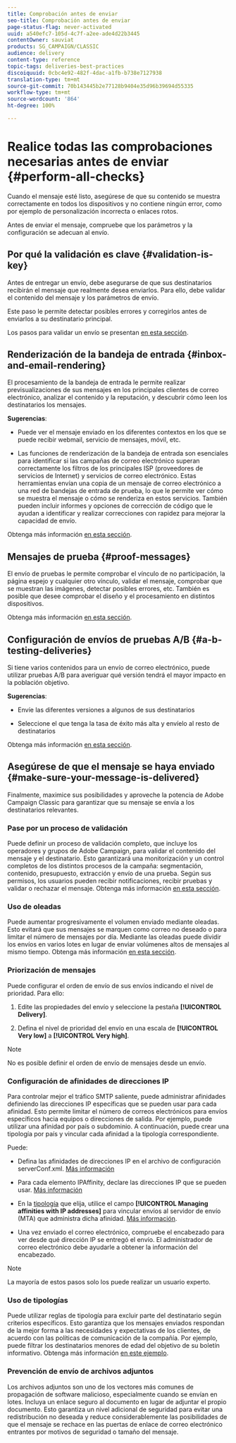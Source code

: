 ```yaml
---
title: Comprobación antes de enviar
seo-title: Comprobación antes de enviar
page-status-flag: never-activated
uuid: a540efc7-105d-4c7f-a2ee-ade4d22b3445
contentOwner: sauviat
products: SG_CAMPAIGN/CLASSIC
audience: delivery
content-type: reference
topic-tags: deliveries-best-practices
discoiquuid: 0cbc4e92-482f-4dac-a1fb-b738e7127938
translation-type: tm+mt
source-git-commit: 70b143445b2e77128b9404e35d96b39694d55335
workflow-type: tm+mt
source-wordcount: '864'
ht-degree: 100%

---
```



# Realice todas las comprobaciones necesarias antes de enviar {#perform-all-checks}

Cuando el mensaje esté listo, asegúrese de que su contenido se muestra correctamente en todos los dispositivos y no contiene ningún error, como por ejemplo de personalización incorrecta o enlaces rotos.

Antes de enviar el mensaje, compruebe que los parámetros y la configuración se adecuan al envío.

## Por qué la validación es clave {#validation-is-key}

Antes de entregar un envío, debe asegurarse de que sus destinatarios recibirán el mensaje que realmente desea enviarlos. Para ello, debe validar el contenido del mensaje y los parámetros de envío.

Este paso le permite detectar posibles errores y corregirlos antes de enviarlos a su destinatario principal.

Los pasos para validar un envío se presentan [en esta sección](../../delivery/using/steps-validating-the-delivery.md).

## Renderización de la bandeja de entrada {#inbox-and-email-rendering}

El procesamiento de la bandeja de entrada le permite realizar previsualizaciones de sus mensajes en los principales clientes de correo electrónico, analizar el contenido y la reputación, y descubrir cómo leen los destinatarios los mensajes.

**Sugerencias**:

* Puede ver el mensaje enviado en los diferentes contextos en los que se puede recibir webmail, servicio de mensajes, móvil, etc.

* Las funciones de renderización de la bandeja de entrada son esenciales para identificar si las campañas de correo electrónico superan correctamente los filtros de los principales ISP (proveedores de servicios de Internet) y servicios de correo electrónico. Estas herramientas envían una copia de un mensaje de correo electrónico a una red de bandejas de entrada de prueba, lo que le permite ver cómo se muestra el mensaje o cómo se renderiza en estos servicios. También pueden incluir informes y opciones de corrección de código que le ayudan a identificar y realizar correcciones con rapidez para mejorar la capacidad de envío.

Obtenga más información [en esta sección](../../delivery/using/inbox-rendering.md).

## Mensajes de prueba {#proof-messages}

El envío de pruebas le permite comprobar el vínculo de no participación, la página espejo y cualquier otro vínculo, validar el mensaje, comprobar que se muestran las imágenes, detectar posibles errores, etc. También es posible que desee comprobar el diseño y el procesamiento en distintos dispositivos.

Obtenga más información [en esta sección](../../delivery/using/steps-validating-the-delivery.md#sending-a-proof).

## Configuración de envíos de pruebas A/B {#a-b-testing-deliveries}

Si tiene varios contenidos para un envío de correo electrónico, puede utilizar pruebas A/B para averiguar qué versión tendrá el mayor impacto en la población objetivo.

**Sugerencias**:

* Envíe las diferentes versiones a algunos de sus destinatarios

* Seleccione el que tenga la tasa de éxito más alta y envíelo al resto de destinatarios

Obtenga más información [en esta sección](../../workflow/using/a-b-testing.md).

## Asegúrese de que el mensaje se haya enviado {#make-sure-your-message-is-delivered}

Finalmente, maximice sus posibilidades y aproveche la potencia de Adobe Campaign Classic para garantizar que su mensaje se envía a los destinatarios relevantes.

### Pase por un proceso de validación

Puede definir un proceso de validación completo, que incluye los operadores y grupos de Adobe Campaign, para validar el contenido del mensaje y el destinatario. Esto garantizará una monitorización y un control completos de los distintos procesos de la campaña: segmentación, contenido, presupuesto, extracción y envío de una prueba. Según sus permisos, los usuarios pueden recibir notificaciones, recibir pruebas y validar o rechazar el mensaje. Obtenga más información [en esta sección](../../campaign/using/marketing-campaign-approval.md#approval-process).

### Uso de oleadas

Puede aumentar progresivamente el volumen enviado mediante oleadas. Esto evitará que sus mensajes se marquen como correo no deseado o para limitar el número de mensajes por día. Mediante las oleadas puede dividir los envíos en varios lotes en lugar de enviar volúmenes altos de mensajes al mismo tiempo. Obtenga más información [en esta sección](../../delivery/using/steps-sending-the-delivery.md#sending-using-multiple-waves).

### Priorización de mensajes

Puede configurar el orden de envío de sus envíos indicando el nivel de prioridad. Para ello:

1. Edite las propiedades del envío y seleccione la pestaña **[!UICONTROL Delivery]**.

1. Defina el nivel de prioridad del envío en una escala de **[!UICONTROL Very low]** a **[!UICONTROL Very high]**.

>[!NOTE]
>
>No es posible definir el orden de envío de mensajes desde un envío.

### Configuración de afinidades de direcciones IP

Para controlar mejor el tráfico SMTP saliente, puede administrar afinidades definiendo las direcciones IP específicas que se pueden usar para cada afinidad. Esto permite limitar el número de correos electrónicos para envíos específicos hacia equipos o direcciones de salida. Por ejemplo, puede utilizar una afinidad por país o subdominio. A continuación, puede crear una tipología por país y vincular cada afinidad a la tipología correspondiente.

Puede:

* Defina las afinidades de direcciones IP en el archivo de configuración serverConf.xml. [Más información](../../installation/using/configuring-campaign-server.md#managing-outbound-smtp-traffic-with-affinities)

* Para cada elemento IPAffinity, declare las direcciones IP que se pueden usar. [Más información](../../installation/using/email-deliverability.md#list-of-ip-addresses-to-use)

* En la [tipología](../../campaign/using/about-campaign-typologies.md) que elija, utilice el campo **[!UICONTROL Managing affinities with IP addresses]** para vincular envíos al servidor de envío (MTA) que administra dicha afinidad. [Más información](../../campaign/using/applying-rules.md#control-outgoing-smtp-traffic).

* Una vez enviado el correo electrónico, compruebe el encabezado para ver desde qué dirección IP se entregó el envío. El administrador de correo electrónico debe ayudarle a obtener la información del encabezado.

>[!NOTE]
>
>La mayoría de estos pasos solo los puede realizar un usuario experto.

### Uso de tipologías

Puede utilizar reglas de tipología para excluir parte del destinatario según criterios específicos. Esto garantiza que los mensajes enviados respondan de la mejor forma a las necesidades y expectativas de los clientes, de acuerdo con las políticas de comunicación de la compañía. Por ejemplo, puede filtrar los destinatarios menores de edad del objetivo de su boletín informativo. Obtenga más información [en este ejemplo](../../campaign/using/filtering-rules.md).

### Prevención de envío de archivos adjuntos

Los archivos adjuntos son uno de los vectores más comunes de propagación de software malicioso, especialmente cuando se envían en lotes. Incluya un enlace seguro al documento en lugar de adjuntar el propio documento. Esto garantiza un nivel adicional de seguridad para evitar una redistribución no deseada y reduce considerablemente las posibilidades de que el mensaje se rechace en las puertas de enlace de correo electrónico entrantes por motivos de seguridad o tamaño del mensaje.
